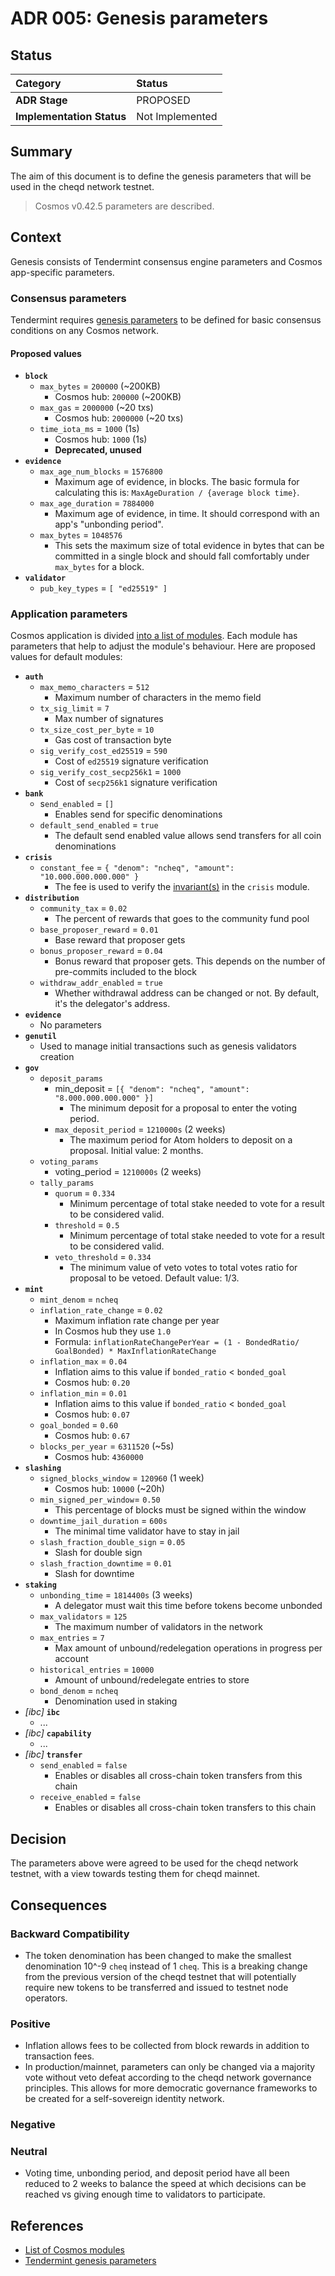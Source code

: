 # ADR 005: Genesis parameters

## Status

| Category | Status |
| :--- | :--- |
| **ADR Stage** | PROPOSED |
| **Implementation Status** | Not Implemented |

## Summary

The aim of this document is to define the genesis parameters that will be used in the cheqd network testnet.

> Cosmos v0.42.5 parameters are described.

## Context

Genesis consists of Tendermint consensus engine parameters and Cosmos app-specific parameters. 

### Consensus parameters
Tendermint requires [genesis parameters](https://docs.tendermint.com/master/tendermint-core/using-tendermint.html#genesis) to be defined for basic consensus conditions on any Cosmos network.

#### Proposed values

* **`block`**
  * `max_bytes` = `200000` \(~200KB\)
    * Cosmos hub: `200000` \(~200KB\)
  * `max_gas` = `2000000` (~20 txs)
    * Cosmos hub: `2000000` (~20 txs)
  * `time_iota_ms` = `1000` (1s)
    * Cosmos hub: `1000` (1s)
    * **Deprecated, unused**
* **`evidence`**
  * `max_age_num_blocks` = `1576800`
    * Maximum age of evidence, in blocks. The basic formula for calculating this is: `MaxAgeDuration / {average block time}`.
  * `max_age_duration` = `7884000`
    * Maximum age of evidence, in time. It should correspond with an app's "unbonding period".
  * `max_bytes` = `1048576`
    * This sets the maximum size of total evidence in bytes that can be committed in a single block and should fall comfortably under `max_bytes` for a block.
* **`validator`**
  * `pub_key_types` = `[ "ed25519" ]`

### Application parameters

Cosmos application is divided [into a list of modules](https://docs.cosmos.network/v0.44/modules/). Each module has parameters that help to adjust the module's behaviour. Here are proposed values for default modules:

* **`auth`**
  * `max_memo_characters` = `512`
    * Maximum number of characters in the memo field
  * `tx_sig_limit` = `7`
    * Max number of signatures
  * `tx_size_cost_per_byte` = `10`
    * Gas cost of transaction byte
  * `sig_verify_cost_ed25519` = `590`
    * Cost of `ed25519` signature verification
  * `sig_verify_cost_secp256k1` = `1000`
    * Cost of `secp256k1` signature verification
* **`bank`**
  * s`end_enabled` = `[]`
    * Enables send for specific denominations
  * `default_send_enabled` = `true`
    * The default send enabled value allows send transfers for all coin denominations
* **`crisis`**
  * `constant_fee` = `{ "denom": "ncheq", "amount": "10.000.000.000.000" }`
    * The fee is used to verify the [invariant(s)](https://docs.cosmos.network/v0.44/building-modules/invariants.html) in the `crisis` module.
* **`distribution`**
  * `community_tax` = `0.02`
    * The percent of rewards that goes to the community fund pool
  * `base_proposer_reward` = `0.01`
    * Base reward that proposer gets
  * `bonus_proposer_reward` = `0.04`
    * Bonus reward that proposer gets. This depends on the number of pre-commits included to the block
  * `withdraw_addr_enabled` = `true`
    * Whether withdrawal address can be changed or not. By default, it's the delegator's address.
* **`evidence`**
  * No parameters
* **`genutil`**
  * Used to manage initial transactions such as genesis validators creation
* **`gov`**
  * `deposit_params`
    * min_deposit = `[{ "denom": "ncheq", "amount": "8.000.000.000.000" }]`
      * The minimum deposit for a proposal to enter the voting period.
    * `max_deposit_period` = `1210000s` (2 weeks)
      * The maximum period for Atom holders to deposit on a proposal. Initial value: 2 months.
  * `voting_params`
    * voting_period = `1210000s` (2 weeks)
  * `tally_params`
    * `quorum` = `0.334`
      * Minimum percentage of total stake needed to vote for a result to be considered valid. 
    * `threshold` = `0.5`
      * Minimum percentage of total stake needed to vote for a result to be considered valid.
    * `veto_threshold` = `0.334`
      * The minimum value of veto votes to total votes ratio for proposal to be vetoed. Default value: 1/3.
* **`mint`**
  * `mint_denom` = `ncheq`
  * `inflation_rate_change` = `0.02`
    * Maximum inflation rate change per year
    * In Cosmos hub they use `1.0`
    * Formula: `inflationRateChangePerYear = (1 - BondedRatio/ GoalBonded) * MaxInflationRateChange`
  * `inflation_max` = `0.04`
    * Inflation aims to this value if `bonded_ratio` &lt; `bonded_goal`
    * Cosmos hub: `0.20`
  * `inflation_min` = `0.01`
    * Inflation aims to this value if `bonded_ratio` &lt; `bonded_goal`
    * Cosmos hub: `0.07`
  * `goal_bonded` = `0.60`
    * Cosmos hub: `0.67`
  * `blocks_per_year` = `6311520` (~5s)
    * Cosmos hub: `4360000`
* **`slashing`**
  * `signed_blocks_window` = `120960` \(1 week\)
    * Cosmos hub: `10000` \(~20h\)
  * `min_signed_per_window`= `0.50`
    * This percentage of blocks must be signed within the window
  * `downtime_jail_duration` = `600s`
    * The minimal time validator have to stay in jail
  * `slash_fraction_double_sign` = `0.05`
    * Slash for double sign
  * `slash_fraction_downtime` = `0.01`
    * Slash for downtime
* **`staking`**
  * `unbonding_time` = `1814400s` (3 weeks)
    * A delegator must wait this time before tokens become unbonded
  * `max_validators` = `125`
    * The maximum number of validators in the network
  * `max_entries` = `7`
    * Max amount of unbound/redelegation operations in progress per account
  * `historical_entries` = `10000`
    * Amount of unbound/redelegate entries to store
  * `bond_denom` = `ncheq`
    * Denomination used in staking
* *\[ibc\]* **`ibc`**
  * ...
* *\[ibc\]* **`capability`**
  * ...
* *\[ibc\]* **`transfer`**
  * `send_enabled` = `false`
    * Enables or disables all cross-chain token transfers from this chain
  * `receive_enabled` = `false`
    * Enables or disables all cross-chain token transfers to this chain

## Decision

The parameters above were agreed to be used for the cheqd network testnet, with a view towards testing them for cheqd mainnet.

## Consequences

### Backward Compatibility

* The token denomination has been changed to make the smallest denomination 10^-9 `cheq` instead of 1 `cheq`. This is a breaking change from the previous version of the cheqd testnet that will potentially require new tokens to be transferred and issued to testnet node operators.
  
### Positive

* Inflation allows fees to be collected from block rewards in addition to transaction fees.
* In production/mainnet, parameters can only be changed via a majority vote without veto defeat according to the cheqd network governance principles. This allows for more democratic governance frameworks to be created for a self-sovereign identity network.

### Negative


### Neutral

* Voting time, unbonding period, and deposit period have all been reduced to 2 weeks to balance the speed at which decisions can be reached vs giving enough time to validators to participate.

## References

* [List of Cosmos modules](https://docs.cosmos.network/v0.44/modules/)
* [Tendermint genesis parameters](https://docs.tendermint.com/master/tendermint-core/using-tendermint.html#genesis)